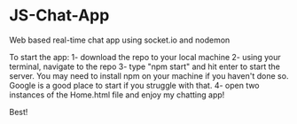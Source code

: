 # JS-Chat-App
Web based real-time chat app using socket.io and nodemon

To start the app:
1- download the repo to your local machine
2- using your terminal, navigate to the repo 
3- type "npm start" and hit enter to start the server. You may need to install npm on your machine if you haven't done so. Google is a good place to start if you struggle with that.
4- open two instances of the Home.html  file and enjoy my chatting app!

Best!